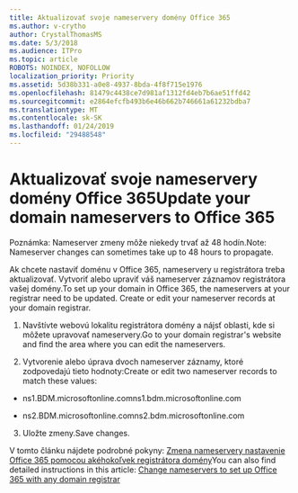 ```yaml
---
title: Aktualizovať svoje nameservery domény Office 365
ms.author: v-crytho
author: CrystalThomasMS
ms.date: 5/3/2018
ms.audience: ITPro
ms.topic: article
ROBOTS: NOINDEX, NOFOLLOW
localization_priority: Priority
ms.assetid: 5d38b331-a0e8-4937-8bda-4f8f715e1976
ms.openlocfilehash: 81479c4438ce7d981af1312fd4eb7b6ae51ffd42
ms.sourcegitcommit: e2864efcfb493b6e46b662b746661a61232bdba7
ms.translationtype: MT
ms.contentlocale: sk-SK
ms.lasthandoff: 01/24/2019
ms.locfileid: "29488548"
---
```

# <a name="update-your-domain-nameservers-to-office-365"></a><span data-ttu-id="68a81-102">Aktualizovať svoje nameservery domény Office 365</span><span class="sxs-lookup"><span data-stu-id="68a81-102">Update your domain nameservers to Office 365</span></span>

<span data-ttu-id="68a81-103">Poznámka: Nameserver zmeny môže niekedy trvať až 48 hodín.</span><span class="sxs-lookup"><span data-stu-id="68a81-103">Note: Nameserver changes can sometimes take up to 48 hours to propagate.</span></span>
  
<span data-ttu-id="68a81-p101">Ak chcete nastaviť doménu v Office 365, nameservery u registrátora treba aktualizovať. Vytvoriť alebo upraviť váš nameserver záznamov registrátora vašej domény.</span><span class="sxs-lookup"><span data-stu-id="68a81-p101">To set up your domain in Office 365, the nameservers at your registrar need to be updated. Create or edit your nameserver records at your domain registrar.</span></span>
  
1. <span data-ttu-id="68a81-106">Navštívte webovú lokalitu registrátora domény a nájsť oblasti, kde si môžete upravovať nameservery.</span><span class="sxs-lookup"><span data-stu-id="68a81-106">Go to your domain registrar's website and find the area where you can edit the nameservers.</span></span>
    
2. <span data-ttu-id="68a81-107">Vytvorenie alebo úprava dvoch nameserver záznamy, ktoré zodpovedajú tieto hodnoty:</span><span class="sxs-lookup"><span data-stu-id="68a81-107">Create or edit two nameserver records to match these values:</span></span>
    
  - <span data-ttu-id="68a81-108">ns1.BDM.microsoftonline.com</span><span class="sxs-lookup"><span data-stu-id="68a81-108">ns1.bdm.microsoftonline.com</span></span>
    
  - <span data-ttu-id="68a81-109">ns2.BDM.microsoftonline.com</span><span class="sxs-lookup"><span data-stu-id="68a81-109">ns2.bdm.microsoftonline.com</span></span>
    
3. <span data-ttu-id="68a81-110">Uložte zmeny.</span><span class="sxs-lookup"><span data-stu-id="68a81-110">Save changes.</span></span>
    
<span data-ttu-id="68a81-111">V tomto článku nájdete podrobné pokyny: [Zmena nameservery nastavenie Office 365 pomocou akéhokoľvek registrátora domény](https://support.office.com/article/https://support.office.com/en-us/article/Change-nameservers-at-any-domain-registrar-to-set-up-Office-365-a8b487a9-2a45-4581-9dc4-5d28a47010a2.aspx)</span><span class="sxs-lookup"><span data-stu-id="68a81-111">You can also find detailed instructions in this article: [Change nameservers to set up Office 365 with any domain registrar](https://support.office.com/article/https://support.office.com/en-us/article/Change-nameservers-at-any-domain-registrar-to-set-up-Office-365-a8b487a9-2a45-4581-9dc4-5d28a47010a2.aspx)</span></span>
  

